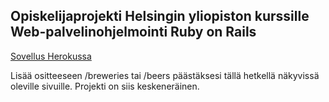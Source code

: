 ## Opiskelijaprojekti Helsingin yliopiston kurssille Web-palvelinohjelmointi Ruby on Rails

[Sovellus Herokussa](https://ror-course-student-project.herokuapp.com/)

Lisää ositteeseen /breweries tai /beers päästäksesi tällä hetkellä näkyvissä oleville sivuille. Projekti on siis keskeneräinen.
